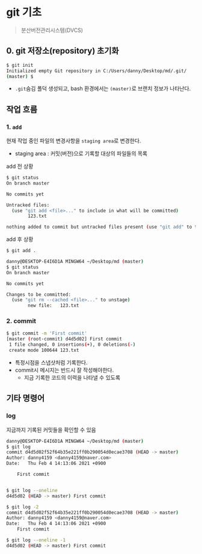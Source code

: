 # git 기초

> 분산버전관리시스템(DVCS)

## 0. git 저장소(repository) 초기화

```bash
$ git init
Initialized empty Git repository in C:/Users/danny/Desktop/md/.git/
(master) $
```

* `.git`숨김 폴덕 생성되고, bash 환경에서는 `(master)`로 브랜치 정보가 나타난다.

## 작업 흐름

### 1. `add`



현재 작업 중인 파일의 변경사항을 `staging area`로 변경한다.

* staging area : 커밋(버전)으로 기록할 대상의 파일들의 목록

add 전 상황

```bash
$ git status
On branch master

No commits yet

Untracked files:
  (use "git add <file>..." to include in what will be committed)
        123.txt

nothing added to commit but untracked files present (use "git add" to track)
```

add 후 상황

```bash
$ git add .

danny@DESKTOP-E4I6D1A MINGW64 ~/Desktop/md (master)
$ git status
On branch master

No commits yet

Changes to be committed:
  (use "git rm --cached <file>..." to unstage)
        new file:   123.txt
```



### 2. commit

``` bash
$ git commit -m 'First commit'
[master (root-commit) d4d5d02] First commit
 1 file changed, 0 insertions(+), 0 deletions(-)
 create mode 100644 123.txt
```

* 특정시점을 스냅샷처럼 기록한다.
* commit시 메시지는 반드시 잘 작성해야한다.
  * 지금 기록한 코드의 이력을 나타낼 수 있도록



## 기타 명령어

### log

지금까지 기록된 커밋들을 확인할 수 있음

```bash
danny@DESKTOP-E4I6D1A MINGW64 ~/Desktop/md (master)
$ git log
commit d4d5d02f52f64b35e221ff0b290054d0ecae3708 (HEAD -> master)
Author: danny4159 <danny4159@naver.com>
Date:   Thu Feb 4 14:13:06 2021 +0900

    First commit


$ git log --oneline
d4d5d02 (HEAD -> master) First commit

$ git log -2
commit d4d5d02f52f64b35e221ff0b290054d0ecae3708 (HEAD -> master)
Author: danny4159 <danny4159@naver.com>
Date:   Thu Feb 4 14:13:06 2021 +0900
    First commit

$ git log --oneline -1
d4d5d02 (HEAD -> master) First commit

```

